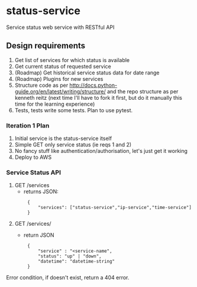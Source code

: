 # status-service
Service status web service with RESTful API

## Design requirements
1. Get list of services for which status is available
2. Get current status of requested service
3. (Roadmap) Get historical service status data for date range
4. (Roadmap) Plugins for new services
5. Structure code as per
http://docs.python-guide.org/en/latest/writing/structure/ and the repo
structure as per kenneth reitz (next time I'll have to fork it first, but do it
manually this time for the learning experience)
6. Tests, tests write some tests. Plan to use pytest.

### Iteration 1 Plan
1. Initial service is the status-service itself
2. Simple GET only service status (ie reqs 1 and 2)
3. No fancy stuff like authentication/authorisation, let's just get it working
4. Deploy to AWS

### Service Status API
1. GET /services
    * returns JSON:
    
```
        {
            "services": ["status-service","ip-service","time-service"]
        }
```

2. GET /services/<service-name>
    * return JSON

```
        {
            "service" : "<service-name",
            "status": "up" | "down",
            "datetime": "datetime-string"
        }
```

Error condition, if <service-name> doesn't exist, return a 404 error.
